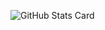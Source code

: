 ![GitHub Stats Card](https://github-readme-stats.vercel.app/api?username=haradakunihiko&theme=dracula)

